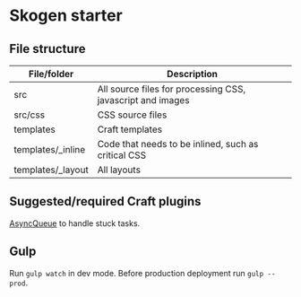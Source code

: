 # Skogen starter
## File structure
File/folder|Description
--- | ---
src | All source files for processing CSS, javascript and images
src/css | CSS source files
templates | Craft templates
templates/_inline | Code that needs to be inlined, such as critical CSS
templates/_layout | All layouts

## Suggested/required Craft plugins
[AsyncQueue](https://github.com/ostark/craft-async-queue) to handle stuck tasks.

## Gulp
Run `gulp watch` in dev mode. Before production deployment run `gulp --prod`.
